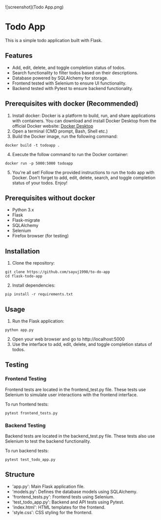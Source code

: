 ![screenshot](Todo App.png)

# **Todo App**
This is a simple todo application built with Flask.

## **Features**
* Add, edit, delete, and toggle completion status of todos.
* Search functionality to filter todos based on their descriptions.
* Database powered by SQLAlchemy for storage.
* Frontend tested with Selenium to ensure UI functionality.
* Backend tested with Pytest to ensure backend functionality.

## **Prerequisites with docker (Recommended)**
1) Install docker: Docker is a platform to build, run, and share applications with containers. You can download and install Docker Desktop from the official Docker website: [Docker Desktop](https://www.docker.com/products/docker-desktop)
3) Open a terminal (CMD prompt, Bash, Shell etc.)
4) Build the Docker image, run the following command:
```
docker build -t todoapp .
```
4) Execute the follow command to run the Docker container:
```
docker run -p 5000:5000 todoapp
```
5) You're all set! Follow the provided instructions to run the todo app with Docker. Don't forget to add, edit, delete, search, and toggle completion status of your todos. Enjoy! 

## **Prerequisites without docker**
* Python 3.x
* Flask
* Flask-migrate
* SQLAlchemy
* Selenium
* Firefox browser (for testing)

## **Installation**
1) Clone the repository:
```
git clone https://github.com/sayuj1998/to-do-app
cd flask-todo-app
```
2) Install dependencies:
```
pip install -r requirements.txt
```
## **Usage**
1) Run the Flask application:
```
python app.py
```
2) Open your web browser and go to http://localhost:5000
3) Use the interface to add, edit, delete, and toggle completion status of todos.

## **Testing**
### **Frontend Testing**
Frontend tests are located in the frontend_test.py file. These tests use Selenium to simulate user interactions with the frontend interface.

To run frontend tests:
```
pytest frontend_tests.py
```
### **Backend Testing**
Backend tests are located in the backend_test.py file. These tests also use Selenium to test the backend functionality.

To run backend tests:
```
pytest test_todo_app.py
```
## **Structure**
* 'app.py': Main Flask application file.
* 'models.py': Defines the database models using SQLAlchemy.
* 'frontend_tests.py': Frontend tests using Selenium.
* 'test_todo_app.py': Backend and API tests using Pytest.
* 'index.html': HTML templates for the frontend.
* 'style.css': CSS styling for the frontend.